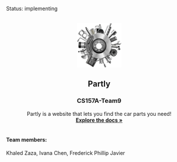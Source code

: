 Status: implementing  

<br />
<div align="center">
  <a href="https://github.com/KhZaza/CS157A-Team9">
    <img src="web/images/Parts_logo.png" alt="Logo" width="120" height="120">
  </a>

  <h2 align="center">Partly</h2>
  <h3>CS157A-Team9</h3>
  <p align="center">
   Partly is a website that lets you find the car parts you need!
    <br />
    <a href="https://github.com/KhZaza/CS157A-Team9"><strong>Explore the docs »</strong></a>
    <br />
    <br />
   
  </p>
</div>



#### Team members: 
Khaled Zaza, Ivana Chen, Frederick Phillip Javier
